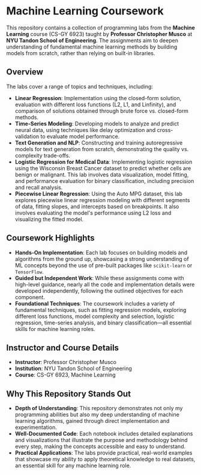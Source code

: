 # Machine Learning Coursework

This repository contains a collection of programming labs from the **Machine Learning** course (CS-GY 6923) taught by **Professor Christopher Musco** at **NYU Tandon School of Engineering**. The assignments aim to deepen understanding of fundamental machine learning methods by building models from scratch, rather than relying on built-in libraries.

## Overview
The labs cover a range of topics and techniques, including:
- **Linear Regression**: Implementation using the closed-form solution, evaluation with different loss functions (L2, L1, and Linfinity), and comparison of solutions obtained through brute force vs. closed-form methods.
- **Time-Series Modeling**: Developing models to analyze and predict neural data, using techniques like delay optimization and cross-validation to evaluate model performance.
- **Text Generation and NLP**: Constructing and training autoregressive models for text generation from scratch, demonstrating the quality vs. complexity trade-offs.
- **Logistic Regression for Medical Data**: Implementing logistic regression using the Wisconsin Breast Cancer dataset to predict whether cells are benign or malignant. This lab involves data visualization, model fitting, and performance evaluation for binary classification, including precision and recall analysis.
- **Piecewise Linear Regression**: Using the Auto MPG dataset, this lab explores piecewise linear regression modeling with different segments of data, fitting slopes, and intercepts based on breakpoints. It also involves evaluating the model's performance using L2 loss and visualizing the fitted model.

## Coursework Highlights
- **Hands-On Implementation**: Each lab focuses on building models and algorithms from the ground up, showcasing a strong understanding of ML concepts beyond the use of pre-built packages like `scikit-learn` or `TensorFlow`.
- **Guided but Independent Work**: While these assignments come with high-level guidance, nearly all the code and implementation details were developed independently, following the outlined objectives for each component.
- **Foundational Techniques**: The coursework includes a variety of fundamental techniques, such as fitting regression models, exploring different loss functions, model complexity and selection, logistic regression, time-series analysis, and binary classification—all essential skills for machine learning roles.

## Instructor and Course Details
- **Instructor**: Professor Christopher Musco
- **Institution**: NYU Tandon School of Engineering
- **Course**: CS-GY 6923, Machine Learning

## Why This Repository Stands Out
- **Depth of Understanding**: This repository demonstrates not only my programming abilities but also my deep understanding of machine learning algorithms, gained through direct implementation and experimentation.
- **Well-Documented Code**: Each notebook includes detailed explanations and visualizations that illustrate the purpose and methodology behind every step, making the concepts accessible and easy to understand.
- **Practical Applications**: The labs provide practical, real-world examples that showcase my ability to apply theoretical knowledge to real datasets, an essential skill for any machine learning role.